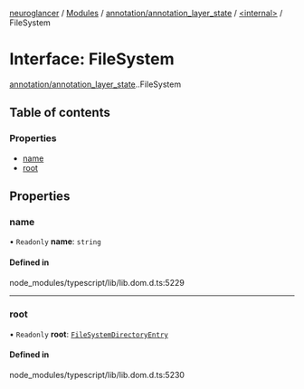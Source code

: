 [neuroglancer](../README.md) / [Modules](../modules.md) / [annotation/annotation\_layer\_state](../modules/annotation_annotation_layer_state.md) / [<internal\>](../modules/annotation_annotation_layer_state._internal_.md) / FileSystem

# Interface: FileSystem

[annotation/annotation_layer_state](../modules/annotation_annotation_layer_state.md).[<internal>](../modules/annotation_annotation_layer_state._internal_.md).FileSystem

## Table of contents

### Properties

- [name](annotation_annotation_layer_state._internal_.FileSystem.md#name)
- [root](annotation_annotation_layer_state._internal_.FileSystem.md#root)

## Properties

### name

• `Readonly` **name**: `string`

#### Defined in

node_modules/typescript/lib/lib.dom.d.ts:5229

___

### root

• `Readonly` **root**: [`FileSystemDirectoryEntry`](../modules/annotation_annotation_layer_state._internal_.md#filesystemdirectoryentry)

#### Defined in

node_modules/typescript/lib/lib.dom.d.ts:5230
